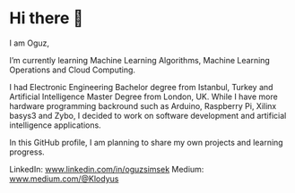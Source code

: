 # Hi there 👋

I am Oguz,

I’m currently learning Machine Learning Algorithms, Machine Learning Operations and Cloud Computing.

I had Electronic Engineering Bachelor degree from Istanbul, Turkey and Artificial Intelligence Master Degree from London, UK.
While I have more hardware programming backround such as Arduino, Raspberry Pi, Xilinx basys3 and Zybo, 
I decided to work on software development and artificial intelligence applications. 

In this GitHub profile, I am planning to share my own projects and learning progress.

LinkedIn: www.linkedin.com/in/oguzsimsek
Medium: www.medium.com/@Klodyus
